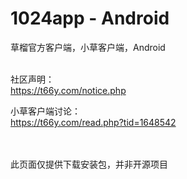 # 1024app - Android
草榴官方客户端，小草客户端，Android
<br>
<br>

社区声明：<br>
https://t66y.com/notice.php

小草客户端讨论：<br>
https://t66y.com/read.php?tid=1648542

<br><br>
此页面仅提供下载安装包，并非开源项目
